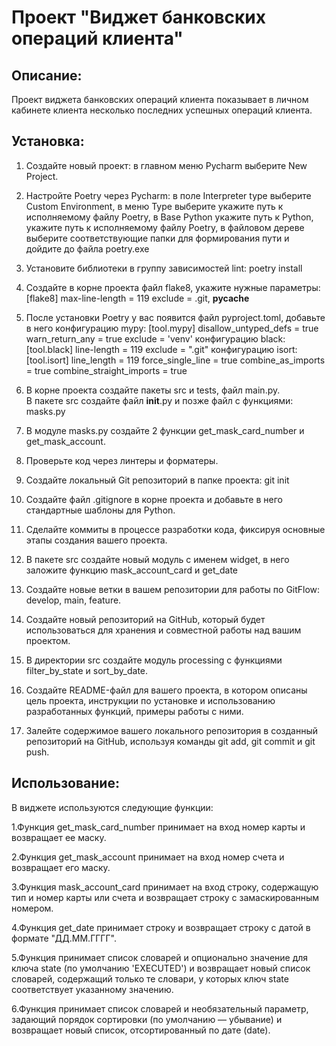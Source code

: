 # Проект "Виджет банковских операций клиента"

## Описание: 

Проект виджета банковских операций клиента показывает в личном кабинете клиента
несколько последних успешных операций клиента.

## Установка:

1. Создайте новый проект: в главном меню Pycharm выберите New Project.
   
2. Настройте Poetry через Pycharm: в поле Interpreter type выберите Custom Environment,
   в меню Type выберите укажите путь к исполняемому файлу Poetry,
   в Base Python укажите путь к Python,
   укажите путь к исполняемому файлу Poetry,
   в файловом дереве выберите соответствующие папки для формирования пути
   и дойдите до файла poetry.exe
  
3. Установите библиотеки в группу зависимостей lint: poetry install 

4. Создайте в корне проекта файл flake8, укажите нужные параметры:
  [flake8]
  max-line-length = 119
  exclude = .git, __pycache__

5. После установки Poetry у вас появится файл pyproject.toml,
  добавьте в него конфигурацию mypy:
  [tool.mypy]
  disallow_untyped_defs = true
  warn_return_any = true
  exclude = 'venv'
  конфигурацию black:
  [tool.black]
  line-length = 119
  exclude = ".git"
  конфигурацию isort:
  [tool.isort]
  line_length = 119
  force_single_line = true
  combine_as_imports = true
  combine_straight_imports = true

6. В корне проекта создайте пакеты src и tests, файл main.py.  
   В пакете src создайте файл __init__.py и позже файл с функциями:
   masks.py

7. В модуле masks.py создайте 2 функции get_mask_card_number и get_mask_account.

8. Проверьте код через линтеры и форматеры.

9. Создайте локальный Git репозиторий в папке проекта: git init

10. Создайте файл .gitignore в корне проекта и добавьте в него стандартные шаблоны для Python. 

11. Сделайте коммиты в процессе разработки кода, фиксируя основные этапы создания вашего проекта.

12. В пакете src создайте новый модуль с именем widget, в него заложите функцию mask_account_card и
    get_date

13. Создайте новые ветки в вашем репозитории для работы по GitFlow: develop, main, feature.

14. Создайте новый репозиторий на GitHub, 
    который будет использоваться для хранения и совместной работы над вашим проектом.

15. В директории src создайте модуль processing c функциями filter_by_state и sort_by_date.

16. Создайте README-файл для вашего проекта, в котором описаны цель проекта, инструкции по установке 
    и использованию разработанных функций, примеры работы с ними.

17. Залейте содержимое вашего локального репозитория в созданный репозиторий на GitHub, 
    используя команды git add, git commit и git push.


## Использование:

В виджете используются следующие функции:

1.Функция get_mask_card_number принимает на вход номер карты и возвращает ее маску.

2.Функция get_mask_account принимает на вход номер счета и возвращает его маску.

3.Функция mask_account_card принимает на вход строку, содержащую тип и номер карты 
или счета и возвращает строку с замаскированным номером.

4.Функция get_date принимает строку и возвращает строку с датой в формате 
"ДД.ММ.ГГГГ".

5.Функция  принимает список словарей и опционально значение для ключа state
(по умолчанию 'EXECUTED') и возвращает новый список словарей, содержащий только
те словари, у которых ключ state соответствует указанному значению.

6.Функция принимает список словарей и необязательный параметр,
задающий порядок сортировки (по умолчанию — убывание) и возвращает новый список,
отсортированный по дате (date).
